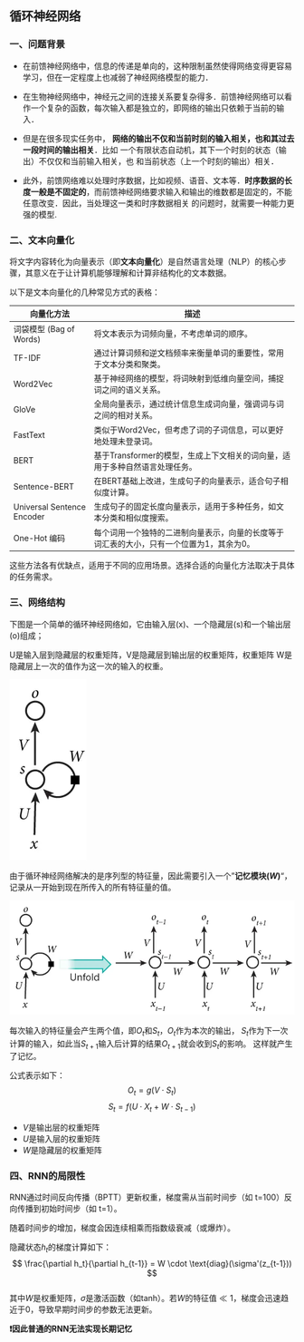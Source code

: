 ## 循环神经网络

### **一、问题背景**

+ 在前馈神经网络中，信息的传递是单向的，这种限制虽然使得网络变得更容易学习，但在一定程度上也减弱了神经网络模型的能力．


+ 在生物神经网络中，神经元之间的连接关系要复杂得多．前馈神经网络可以看作一个复杂的函数，每次输入都是独立的，即网络的输出只依赖于当前的输入．


+ 但是在很多现实任务中， **网络的输出不仅和当前时刻的输入相关，也和其过去一段时间的输出相关**．比如 一个有限状态自动机，其下一个时刻的状态（输出）不仅仅和当前输入相关，也
和当前状态（上一个时刻的输出）相关．


+ 此外，前馈网络难以处理时序数据，比如视频、语音、文本等．**时序数据的长度一般是不固定的**，而前馈神经网络要求输入和输出的维数都是固定的，不能任意改变．因此，当处理这一类和时序数据相关
的问题时，就需要一种能力更强的模型.

### **二、文本向量化**

将文字内容转化为向量表示（即**文本向量化**）是自然语言处理（NLP）的核心步骤，其意义在于让计算机能够理解和计算非结构化的文本数据。

以下是文本向量化的几种常见方式的表格：

| 向量化方法                      | 描述                                            |
|----------------------------|-----------------------------------------------|
| 词袋模型 (Bag of Words)        | 将文本表示为词频向量，不考虑单词的顺序。                          |
| TF-IDF                     | 通过计算词频和逆文档频率来衡量单词的重要性，常用于文本分类和聚类。             |
| Word2Vec                   | 基于神经网络的模型，将词映射到低维向量空间，捕捉词之间的语义关系。             |
| GloVe                      | 全局向量表示，通过统计信息生成词向量，强调词与词之间的相对关系。              |
| FastText                   | 类似于Word2Vec，但考虑了词的子词信息，可以更好地处理未登录词。           |
| BERT                       | 基于Transformer的模型，生成上下文相关的词向量，适用于多种自然语言处理任务。   |
| Sentence-BERT              | 在BERT基础上改进，生成句子的向量表示，适合句子相似度计算。               |
| Universal Sentence Encoder | 生成句子的固定长度向量表示，适用于多种任务，如文本分类和相似度搜索。            |
| One-Hot 编码                 | 每个词用一个独特的二进制向量表示，向量的长度等于词汇表的大小，只有一个位置为1，其余为0。 |

这些方法各有优缺点，适用于不同的应用场景。选择合适的向量化方法取决于具体的任务需求。

### **三、网络结构**

下图是一个简单的循环神经网络如，它由输入层(x)、一个隐藏层(s)和一个输出层(o)组成；

U是输入层到隐藏层的权重矩阵，V是隐藏层到输出层的权重矩阵，权重矩阵 W是隐藏层上一次的值作为这一次的输入的权重。

![RNN](../images/rnn1.png)

由于循环神经网络解决的是序列型的特征量，因此需要引入一个”**记忆模块($W$)**“，记录从一开始到现在所传入的所有特征量的值。

![RNN](../images/rnn.png)

每次输入的特征量会产生两个值，即$O_t$和$S_t$，$O_t$作为本次的输出，
$S_t$作为下一次计算的输入，如此当$S_{t+1}$输入后计算的结果$O_{t+1}$就会收到$S_t$的影响。
这样就产生了记忆。

公式表示如下：
$$ O_t = g(V\cdot S_t) $$
$$ S_t = f(U\cdot X_t + W\cdot S_{t-1}) $$

+ $V$是输出层的权重矩阵
+ $U$是输入层的权重矩阵
+ $W$是隐藏层的权重矩阵

### **四、RNN的局限性**

RNN通过时间反向传播（BPTT）更新权重，梯度需从当前时间步（如 t=100）反向传播到初始时间步（如 t=1）。

随着时间步的增加，梯度会因连续相乘而指数级衰减（或爆炸）。

  隐藏状态$h_t$的梯度计算如下：  
  $$
  \frac{\partial h_t}{\partial h_{t-1}} = W \cdot \text{diag}(\sigma'(z_{t-1}))
  $$  
  其中$W$是权重矩阵，$\sigma$是激活函数（如tanh）。若$W$的特征值$\ll 1$，梯度会迅速趋近于0，导致早期时间步的参数无法更新。
  
**❗因此普通的RNN无法实现长期记忆**